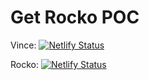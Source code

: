 # Get Rocko POC

Vince: [![Netlify Status](https://api.netlify.com/api/v1/badges/d2dfebc9-87e2-42ba-b82b-6bf07050d318/deploy-status)](https://app.netlify.com/sites/get-rocko-0x7f3f368defb751b7401b5f6d8/deploys)

Rocko: [![Netlify Status](https://api.netlify.com/api/v1/badges/847f4994-d786-42b0-ae5a-8c3ec89f43e3/deploy-status)](https://app.netlify.com/sites/amazing-twilight-5f2f3b/deploys)


